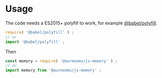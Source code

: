 # Usage
The code needs a ES2015+ polyfill to work, for example
[@babel/polyfill](https://babeljs.io/docs/usage/polyfill).
```js
require( '@babel/polyfill' ) ;
// or
import '@babel/polyfill' ;
```

Then
```js
const memory = require( '@aureooms/js-memory' ) ;
// or
import memory from '@aureooms/js-memory' ;
```
